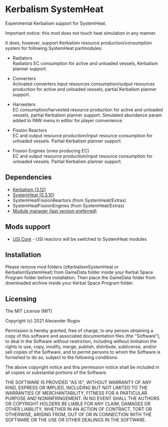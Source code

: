 # Kerbalism SystemHeat

Experimental Kerbalism support for SystemHeat.

Important notice: this mod does not touch heat simulation in any manner.

It does, however, support Kerbalism resource production/consumption system for following SystemHeat partmodules:

* Radiators  
Radiators EC consumption for active and unloaded vessels, Kerbalism planner support.

* Converters  
Activated converters input resources consumption/output resources production for active and unloaded vessels, partial Kerbalism planner support.

* Harvesters  
EC consumption/harvested resource production for active and unloaded vessels, partial Kerbalism planner support. Simulated abundance param added to PAW menu in editor for player convenience.

* Fission Reactors  
EC and output resource production/input resource consumption for unloaded vessels. Partial Kerbalism planner support.

* Fission Engines (ones producing EC)  
EC and output resource production/input resource consumption for unloaded vessels. Partial Kerbalism planner support.


## Dependencies

* [Kerbalism (3.12)](https://github.com/Kerbalism/Kerbalism)
* [SystemHeat (0.3.10)](https://github.com/post-kerbin-mining-corporation/SystemHeat)
* SystemHeatFissionReactors (from SystemHeat/Extras)
* SystemHeatFissionEngines (from SystemHeat/Extras)
* [Module manager (last version preferred)](https://github.com/sarbian/ModuleManager)


## Mods support

* [USI Core](https://github.com/UmbraSpaceIndustries/USI_Core) - USI reactors will be switched to SystemHeat modules


## Installation

Please remove mod folders (zKerbalismSystemHeat or KerbalismSystemHeat) from GameData folder inside your Kerbal Space Program folder before installation. Then place the GameData folder from downloaded archive inside your Kerbal Space Program folder.


## Licensing

The MIT License (MIT)

Copyright (c) 2021 Alexander Rogov

Permission is hereby granted, free of charge, to any person obtaining a copy of this software and associated documentation files (the "Software"), to deal in the Software without restriction, including without limitation the rights to use, copy, modify, merge, publish, distribute, sublicense, and/or sell copies of the Software, and to permit persons to whom the Software is furnished to do so, subject to the following conditions:

The above copyright notice and this permission notice shall be included in all copies or substantial portions of the Software.

THE SOFTWARE IS PROVIDED "AS IS", WITHOUT WARRANTY OF ANY KIND, EXPRESS OR IMPLIED, INCLUDING BUT NOT LIMITED TO THE WARRANTIES OF MERCHANTABILITY, FITNESS FOR A PARTICULAR PURPOSE AND NONINFRINGEMENT. IN NO EVENT SHALL THE AUTHORS OR COPYRIGHT HOLDERS BE LIABLE FOR ANY CLAIM, DAMAGES OR OTHER LIABILITY, WHETHER IN AN ACTION OF CONTRACT, TORT OR OTHERWISE, ARISING FROM, OUT OF OR IN CONNECTION WITH THE SOFTWARE OR THE USE OR OTHER DEALINGS IN THE SOFTWARE. 
